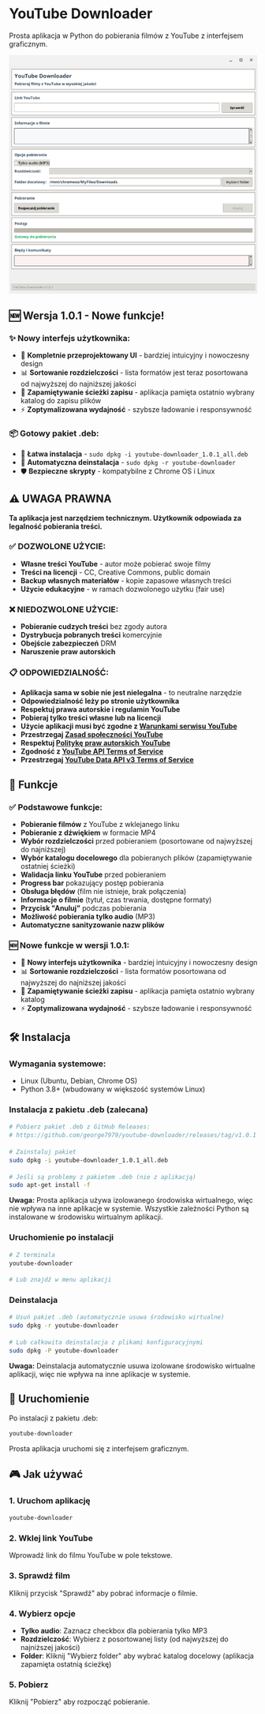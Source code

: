 # YouTube Downloader

Prosta aplikacja w Python do pobierania filmów z YouTube z interfejsem graficznym.

![YouTube Downloader Interface v1.0.1](pics/youtube-downloader-2.png)

## 🆕 Wersja 1.0.1 - Nowe funkcje!

### ✨ **Nowy interfejs użytkownika:**
- 🎨 **Kompletnie przeprojektowany UI** - bardziej intuicyjny i nowoczesny design
- 📊 **Sortowanie rozdzielczości** - lista formatów jest teraz posortowana od najwyższej do najniższej jakości
- 📁 **Zapamiętywanie ścieżki zapisu** - aplikacja pamięta ostatnio wybrany katalog do zapisu plików
- ⚡ **Zoptymalizowana wydajność** - szybsze ładowanie i responsywność

### 📦 **Gotowy pakiet .deb:**
- 🎯 **Łatwa instalacja** - `sudo dpkg -i youtube-downloader_1.0.1_all.deb`
- 🔧 **Automatyczna deinstalacja** - `sudo dpkg -r youtube-downloader`
- 🛡️ **Bezpieczne skrypty** - kompatybilne z Chrome OS i Linux

## ⚠️ UWAGA PRAWNA

**Ta aplikacja jest narzędziem technicznym. Użytkownik odpowiada za legalność pobierania treści.**

### ✅ DOZWOLONE UŻYCIE:
- **Własne treści YouTube** - autor może pobierać swoje filmy
- **Treści na licencji** - CC, Creative Commons, public domain
- **Backup własnych materiałów** - kopie zapasowe własnych treści
- **Użycie edukacyjne** - w ramach dozwolonego użytku (fair use)

### ❌ NIEDOZWOLONE UŻYCIE:
- **Pobieranie cudzych treści** bez zgody autora
- **Dystrybucja pobranych treści** komercyjnie
- **Obejście zabezpieczeń** DRM
- **Naruszenie praw autorskich**

### 📋 ODPOWIEDZIALNOŚĆ:
- **Aplikacja sama w sobie nie jest nielegalna** - to neutralne narzędzie
- **Odpowiedzialność leży po stronie użytkownika**
- **Respektuj prawa autorskie i regulamin YouTube**
- **Pobieraj tylko treści własne lub na licencji**
- **Użycie aplikacji musi być zgodne z [Warunkami serwisu YouTube](https://www.youtube.com/t/terms)**
- **Przestrzegaj [Zasad społeczności YouTube](https://www.youtube.com/howyoutubeworks/policies/community-guidelines/)**
- **Respektuj [Politykę praw autorskich YouTube](https://www.youtube.com/yt/copyright/)**
- **Zgodność z [YouTube API Terms of Service](https://developers.google.com/youtube/terms/api-services-terms-of-service)**
- **Przestrzegaj [YouTube Data API v3 Terms of Service](https://developers.google.com/youtube/v3/terms)**

## 🎯 Funkcje

### ✅ Podstawowe funkcje:
- **Pobieranie filmów** z YouTube z wklejanego linku
- **Pobieranie z dźwiękiem** w formacie MP4
- **Wybór rozdzielczości** przed pobieraniem (posortowane od najwyższej do najniższej)
- **Wybór katalogu docelowego** dla pobieranych plików (zapamiętywanie ostatniej ścieżki)
- **Walidacja linku YouTube** przed pobieraniem
- **Progress bar** pokazujący postęp pobierania
- **Obsługa błędów** (film nie istnieje, brak połączenia)
- **Informacje o filmie** (tytuł, czas trwania, dostępne formaty)
- **Przycisk "Anuluj"** podczas pobierania
- **Możliwość pobierania tylko audio** (MP3)
- **Automatyczne sanityzowanie nazw plików**

### 🆕 Nowe funkcje w wersji 1.0.1:
- 🎨 **Nowy interfejs użytkownika** - bardziej intuicyjny i nowoczesny design
- 📊 **Sortowanie rozdzielczości** - lista formatów posortowana od najwyższej do najniższej jakości
- 📁 **Zapamiętywanie ścieżki zapisu** - aplikacja pamięta ostatnio wybrany katalog
- ⚡ **Zoptymalizowana wydajność** - szybsze ładowanie i responsywność

## 🛠️ Instalacja

### Wymagania systemowe:
- Linux (Ubuntu, Debian, Chrome OS)
- Python 3.8+ (wbudowany w większość systemów Linux)

### Instalacja z pakietu .deb (zalecana)
```bash
# Pobierz pakiet .deb z GitHub Releases:
# https://github.com/george7979/youtube-downloader/releases/tag/v1.0.1

# Zainstaluj pakiet
sudo dpkg -i youtube-downloader_1.0.1_all.deb

# Jeśli są problemy z pakietem .deb (nie z aplikacją)
sudo apt-get install -f
```

**Uwaga:** Prosta aplikacja używa izolowanego środowiska wirtualnego, więc nie wpływa na inne aplikacje w systemie. Wszystkie zależności Python są instalowane w środowisku wirtualnym aplikacji.

### Uruchomienie po instalacji
```bash
# Z terminala
youtube-downloader

# Lub znajdź w menu aplikacji
```

### Deinstalacja
```bash
# Usuń pakiet .deb (automatycznie usuwa środowisko wirtualne)
sudo dpkg -r youtube-downloader

# Lub całkowita deinstalacja z plikami konfiguracyjnymi
sudo dpkg -P youtube-downloader
```

**Uwaga:** Deinstalacja automatycznie usuwa izolowane środowisko wirtualne aplikacji, więc nie wpływa na inne aplikacje w systemie.

## 🚀 Uruchomienie

Po instalacji z pakietu .deb:
```bash
youtube-downloader
```

Prosta aplikacja uruchomi się z interfejsem graficznym.

## 🎮 Jak używać

### 1. Uruchom aplikację
```bash
youtube-downloader
```

### 2. Wklej link YouTube
Wprowadź link do filmu YouTube w pole tekstowe.

### 3. Sprawdź film
Kliknij przycisk "Sprawdź" aby pobrać informacje o filmie.

### 4. Wybierz opcje
- **Tylko audio**: Zaznacz checkbox dla pobierania tylko MP3
- **Rozdzielczość**: Wybierz z posortowanej listy (od najwyższej do najniższej jakości)
- **Folder**: Kliknij "Wybierz folder" aby wybrać katalog docelowy (aplikacja zapamięta ostatnią ścieżkę)

### 5. Pobierz
Kliknij "Pobierz" aby rozpocząć pobieranie.
